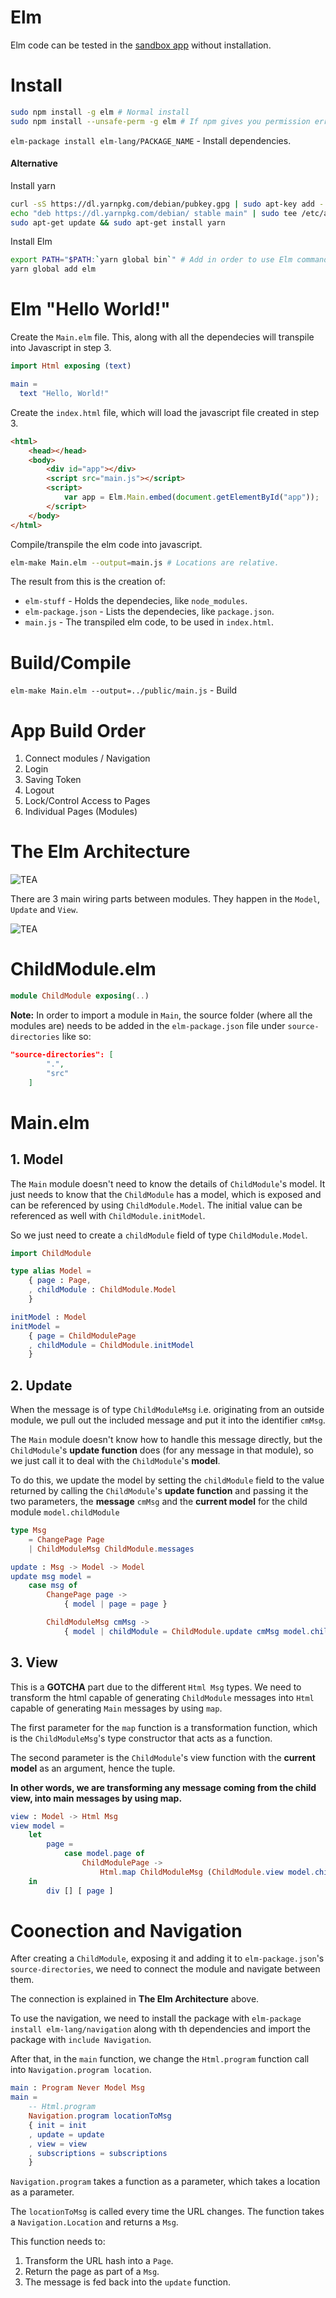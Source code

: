 # Elm

Elm code can be tested in the [sandbox app](http://elm-lang.org/examples/hello-html) without installation.   

# Install  
```bash
sudo npm install -g elm # Normal install
sudo npm install --unsafe-perm -g elm # If npm gives you permission errors.
```

`elm-package install elm-lang/PACKAGE_NAME` - Install dependencies.  

#### Alternative
Install yarn
```bash
curl -sS https://dl.yarnpkg.com/debian/pubkey.gpg | sudo apt-key add -
echo "deb https://dl.yarnpkg.com/debian/ stable main" | sudo tee /etc/apt/sources.list.d/yarn.list
sudo apt-get update && sudo apt-get install yarn
```

Install Elm
```bash
export PATH="$PATH:`yarn global bin`" # Add in order to use Elm commands.
yarn global add elm
```
# Elm "Hello World!"
Create the `Main.elm` file. This, along with all the dependecies will transpile into Javascript in step 3.

```elm
import Html exposing (text)

main =
  text "Hello, World!"
```
Create the `index.html` file, which will load the javascript file created in step 3.

```html
<html>
    <head></head>
    <body>
        <div id="app"></div>
        <script src="main.js"></script>
        <script>
            var app = Elm.Main.embed(document.getElementById("app"));
        </script>
    </body>
</html>
```

Compile/transpile the elm code into javascript.
```bash
elm-make Main.elm --output=main.js # Locations are relative.
```

The result from this is the creation of:
- `elm-stuff` - Holds the dependecies, like `node_modules`.  
- `elm-package.json` - Lists the dependecies, like `package.json`.  
- `main.js` - The transpiled elm code, to be used in `index.html`.

# Build/Compile
`elm-make Main.elm --output=../public/main.js` - Build

# App Build Order  

1. Connect modules / Navigation
2. Login
3. Saving Token
4. Logout
5. Lock/Control Access to Pages
6. Individual Pages (Modules)  

# The Elm Architecture  

![TEA](../pics/elm/TEA.png)

There are 3 main wiring parts between modules. They happen in the `Model`, `Update` and `View`.

![TEA](../pics/elm/elm_arch.png)

# ChildModule.elm

```elm
module ChildModule exposing(..)
```

**Note:** In order to import a module in `Main`, the source folder (where all the modules are) needs to be added in the `elm-package.json` file under `source-directories` like so:  

```json
"source-directories": [
        ".",
        "src"
    ]
```

# Main.elm

## 1. Model

The `Main` module doesn't need to know the details of `ChildModule`'s model. It just needs to know that the `ChildModule` has a model, which is exposed and can be referenced by using `ChildModule.Model`. The initial value can be referenced as well with `ChildModule.initModel`.

So we just need to create a `childModule` field of type `ChildModule.Model`.

```elm  
import ChildModule

type alias Model =
    { page : Page,
    , childModule : ChildModule.Model
    }

initModel : Model
initModel =
    { page = ChildModulePage
    , childModule = ChildModule.initModel
    }
```

## 2. Update  

When the message is of type `ChildModuleMsg` i.e. originating from an outside module, we pull out the included message and put it into the identifier `cmMsg`.  

The `Main` module doesn't know how to handle this message directly, but the `ChildModule`'s **update function** does (for any message in that module), so we just call it to deal with the `ChildModule`'s **model**.  

To do this, we update the model by setting the `childModule` field to the value returned by calling the `ChildModule`'s **update function** and passing it the two parameters, the **message** `cmMsg` and the **current model** for the child module `model.childModule`

```elm  
type Msg
    = ChangePage Page
    | ChildModuleMsg ChildModule.messages

update : Msg -> Model -> Model
update msg model =
    case msg of
        ChangePage page ->
            { model | page = page }

        ChildModuleMsg cmMsg ->
            { model | childModule = ChildModule.update cmMsg model.childModule }
```
## 3. View  

This is a **GOTCHA** part due to the different `Html Msg` types. We need to transform the html capable of generating `ChildModule` messages into `Html` capable of generating `Main` messages by using `map`.  

The first parameter for the `map` function is a transformation function, which is the `ChildModuleMsg`'s type constructor that acts as a function.

The second parameter is the `ChildModule`'s view function with the **current model** as an argument, hence the tuple.  

**In other words, we are transforming any message coming from the child view, into main messages by using map.**  

```elm
view : Model -> Html Msg
view model =
    let
        page =
            case model.page of
                ChildModulePage ->
                    Html.map ChildModuleMsg (ChildModule.view model.childModule)
    in
        div [] [ page ]

```

# Coonection and Navigation

After creating a `ChildModule`, exposing it and adding it to `elm-package.json`'s `source-directories`, we need to connect the module and navigate between them.  

The connection is explained in **The Elm Architecture** above.  

To use the navigation, we need to install the package with `elm-package install elm-lang/navigation` along with th dependencies and import the package with `include Navigation`.  

After that, in the `main` function, we change the `Html.program` function call into `Navigation.program location`.  

```elm
main : Program Never Model Msg
main =
    -- Html.program
    Navigation.program locationToMsg
    { init = init
    , update = update
    , view = view
    , subscriptions = subscriptions
    }
```

`Navigation.program` takes a function as a parameter, which takes a location as a parameter.  

The `locationToMsg` is called every time the URL changes. The function takes a `Navigation.Location` and returns a `Msg`.  

This function needs to:
1. Transform the URL hash into a `Page`.
2. Return the page as part of a `Msg`.
3. The message is fed back into the `update` function.
